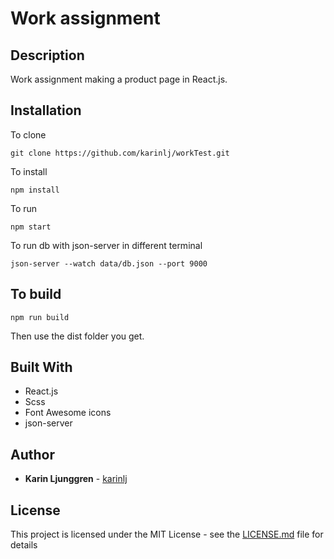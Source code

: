 # Work assignment

## Description

Work assignment making a product page in React.js.

## Installation

To clone

`git clone https://github.com/karinlj/workTest.git`

To install

`npm install`

To run

`npm start`

To run db with json-server in different terminal

`json-server --watch data/db.json --port 9000`

## To build

`npm run build`

Then use the dist folder you get.

## Built With

- React.js
- Scss
- Font Awesome icons
- json-server

## Author

- **Karin Ljunggren** - [karinlj](https://github.com/karinlj)

## License

This project is licensed under the MIT License - see the [LICENSE.md](LICENSE.md) file for details
